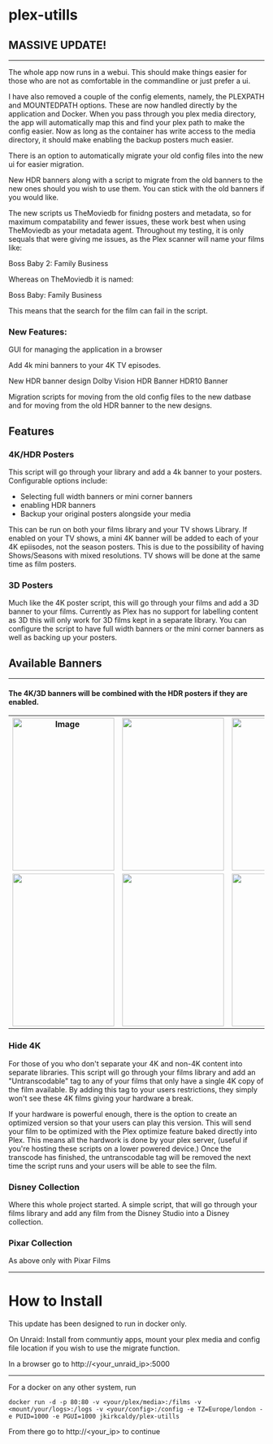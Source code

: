 # plex-utills

## MASSIVE UPDATE!
---
The whole app now runs in a webui. This should make things easier for those who are not as comfortable in the commandline or just prefer a ui. 

I have also removed a couple of the config elements, namely, the PLEXPATH and MOUNTEDPATH options. These are now handled directly by the application and Docker. When you pass through you plex media directory, the app will automatically map this and find your plex path to make the config easier. Now as long as the container has write access to the media directory, it should make enabling the backup posters much easier. 

There is an option to automatically migrate your old config files into the new ui for easier migration. 

New HDR banners along with a script to migrate from the old banners to the new ones should you wish to use them. You can stick with the old banners if you would like. 

The new scripts us TheMoviedb for finidng posters and metadata, so for maximum compatability and fewer issues, these work best when using TheMoviedb as your metadata agent. Throughout my testing, it is only sequals that were giving me issues, as the Plex scanner will name your films like: 

Boss Baby 2: Family Business

Whereas on TheMoviedb it is named:

Boss Baby: Family Business 

This means that the search for the film can fail in the script. 

### New Features:
GUI for managing the application in a browser

Add 4k mini banners to your 4K TV episodes. 

New HDR banner design
Dolby Vision HDR Banner
HDR10 Banner

Migration scripts for moving from the old config files to the new datbase and for moving from the old HDR banner to the new designs. 


## Features

### 4K/HDR Posters



This script will go through your library and add a 4k banner to your posters. Configurable options include:

-   Selecting full width banners or mini corner banners
-   enabling HDR banners
-   Backup your original posters alongside your media

This can be run on both your films library and your TV shows Library. If enabled on your TV shows, a mini 4K banner will be added to each of your 4K epiisodes, not the season posters. This is due to the possibility of having Shows/Seasons with mixed resolutions. TV shows will be done at the same time as film posters.


### 3D Posters


Much like the 4K poster script, this will go through your films and add a 3D banner to your films. Currently as Plex has no support for labelling content as 3D this will only work for 3D films kept in a separate library. You can configure the script to have full width banners or the mini corner banners as well as backing up your posters.

Available Banners
-----------------

* * * * *

#### The 4K/3D banners will be combined with the HDR posters if they are enabled.

 
<table class="tg">
  <tr>
    <th class="tg-0pky"><img src="https://raw.githubusercontent.com/jkirkcaldy/plex-utills/f0d354387c1010d55066ae971c8f44874ca11906/app/img/Examples/4k_banner.png" alt="Image" width="200" height="300"></th>
    <th class="tg-0lax"><img src="https://raw.githubusercontent.com/jkirkcaldy/plex-utills/f0d354387c1010d55066ae971c8f44874ca11906/app/img/Examples/mini4k.png" width="200" height="300"></th>
    <th class="tg-0lax"><img src="https://raw.githubusercontent.com/jkirkcaldy/plex-utills/f0d354387c1010d55066ae971c8f44874ca11906/app/img/Examples/3D_banner.png" width="200" height="300"></th>
    <th class="tg-0lax"><img src="https://raw.githubusercontent.com/jkirkcaldy/plex-utills/f0d354387c1010d55066ae971c8f44874ca11906/app/img/Examples/mini3d.png" width="200" height="300"></th>
  </tr>
  <tr>
    <td class="tg-0lax"><img src="https://raw.githubusercontent.com/jkirkcaldy/plex-utills/f0d354387c1010d55066ae971c8f44874ca11906/app/img/Examples/old_hdr.png" width="200" height="300"></td>
    <td class="tg-0lax"><img src="https://raw.githubusercontent.com/jkirkcaldy/plex-utills/f0d354387c1010d55066ae971c8f44874ca11906/app/img/Examples/new_hdr.png" width="200" height="300"></td>
    <td class="tg-0lax"><img src="https://raw.githubusercontent.com/jkirkcaldy/plex-utills/f0d354387c1010d55066ae971c8f44874ca11906/app/img/Examples/new_dolby_vision.png" width="200" height="300"></td>
    <td class="tg-0lax"><img src="https://raw.githubusercontent.com/jkirkcaldy/plex-utills/f0d354387c1010d55066ae971c8f44874ca11906/app/img/Examples/new_hdr10.png" width="200" height="300"></td>
  </tr>
</table>



### Hide 4K

For those of you who don't separate your 4K and non-4K content into separate libraries. This script will go through your films library and add an "Untranscodable" tag to any of your films that only have a single 4K copy of the film available. By adding this tag to your users restrictions, they simply won't see these 4K films giving your hardware a break.

If your hardware is powerful enough, there is the option to create an optimized version so that your users can play this version. This will send your film to be optimized with the Plex optimize feature baked directly into Plex. This means all the hardwork is done by your plex server, (useful if you're hosting these scripts on a lower powered device.) Once the transcode has finished, the untranscodable tag will be removed the next time the script runs and your users will be able to see the film.

### Disney Collection



Where this whole project started. A simple script, that will go through your films library and add any film from the Disney Studio into a Disney collection.

### Pixar Collection

As above only with Pixar Films

****

# How to Install

This update has been designed to run in docker only. 

On Unraid: 
Install from communtiy apps, mount your plex media and config file location if you wish to use the migrate function. 

In a browser go to http://<your_unraid_ip>:5000

****
For a docker on any other system, run 

`docker run -d -p 80:80 -v <your/plex/media>:/films -v <mount/your/logs>:/logs -v <your/config>:/config -e TZ=Europe/london -e PUID=1000 -e PGUI=1000 jkirkcaldy/plex-utills`

From there go to http://<your_ip> to continue